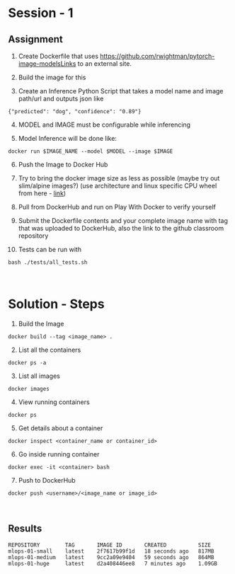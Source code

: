 # Session - 1

## Assignment
 

1. Create Dockerfile that uses https://github.com/rwightman/pytorch-image-modelsLinks to an external site.

2. Build the image for this

3. Create an Inference Python Script that takes a model name and image path/url and outputs json like 

```
{"predicted": "dog", "confidence": "0.89"}
```

4. MODEL and IMAGE must be configurable while inferencing

5. Model Inference will be done like: 

```
docker run $IMAGE_NAME --model $MODEL --image $IMAGE
```

6. Push the Image to Docker Hub

7. Try to bring the docker image size as less as possible (maybe try out slim/alpine images?) (use architecture and linux specific CPU wheel from here -  [link](https://download.pytorch.org/whl/torch_stable.html))

8. Pull from DockerHub and run on Play With Docker to verify yourself

9. Submit the Dockerfile contents and your complete image name with tag that was uploaded to DockerHub, also the link to the github classroom repository

10. Tests can be run with 

```
bash ./tests/all_tests.sh
```

<br>

# Solution - Steps

1. Build the Image

```
docker build --tag <image_name> .
```

2. List all the containers
```
docker ps -a
```

3. List all images
```
docker images
```

4. View running containers
```
docker ps
```

5. Get details about a container
```
docker inspect <container_name or container_id>
```

6. Go inside running container
```
docker exec -it <container> bash 
```

7. Push to DockerHub
```
docker push <username>/<image_name or image_id>
```

<br>

## Results

```
REPOSITORY        TAG       IMAGE ID       CREATED          SIZE
mlops-01-small    latest    2f7617b99f1d   18 seconds ago   817MB
mlops-01-medium   latest    9cc2a09e9404   59 seconds ago   864MB
mlops-01-huge     latest    d2a408446ee8   7 minutes ago    1.09GB
```